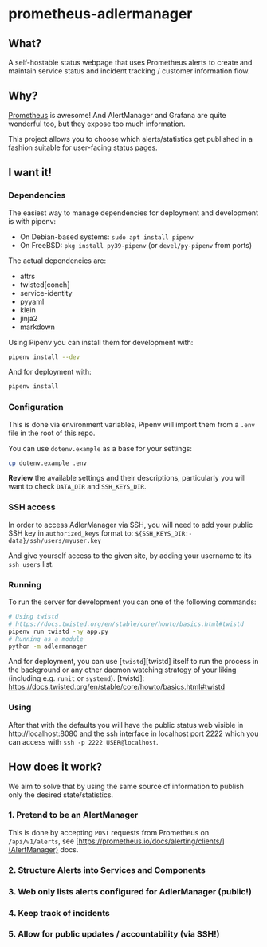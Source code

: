 # prometheus-adlermanager

## What?

A self-hostable status webpage that uses Prometheus alerts to create and
maintain service status and incident tracking / customer information flow.

## Why?

[Prometheus](https://prometheus.io) is awesome!
And AlertManager and Grafana are quite wonderful too, but they expose
too much information.

This project allows you to choose which alerts/statistics get published in
a fashion suitable for user-facing status pages.

## I want it!

### Dependencies

The easiest way to manage dependencies for deployment and development is with
pipenv:

- On Debian-based systems: `sudo apt install pipenv`
- On FreeBSD: `pkg install py39-pipenv` (or `devel/py-pipenv` from ports)

The actual dependencies are:

- attrs
- twisted[conch]
- service-identity
- pyyaml
- klein
- jinja2
- markdown

Using Pipenv you can install them for development with:

```sh
pipenv install --dev
```

And for deployment with:

```sh
pipenv install
```

### Configuration

This is done via environment variables, Pipenv will import them from a `.env`
file in the root of this repo.

You can use `dotenv.example` as a base for your settings:
```sh
cp dotenv.example .env
```

**Review** the available settings and their descriptions, particularly you will
want to check `DATA_DIR` and `SSH_KEYS_DIR`.

### SSH access

In order to access AdlerManager via SSH, you will need to add your public SSH
key in `authorized_keys` format to:
`${SSH_KEYS_DIR:-data}/ssh/users/myuser.key`

And give yourself access to the given site, by adding your username to its
`ssh_users` list.

### Running

To run the server for development you can one of the following commands:

```sh
# Using twistd
# https://docs.twisted.org/en/stable/core/howto/basics.html#twistd
pipenv run twistd -ny app.py
# Running as a module
python -m adlermanager
```

And for deployment, you can use [`twistd`][twistd] itself to run the process
in the background or any other daemon watching strategy of your liking
(including e.g. `runit` or `systemd`).
[twistd]: https://docs.twisted.org/en/stable/core/howto/basics.html#twistd

### Using

After that with the defaults you will have the public status web visible in
http://localhost:8080 and the ssh interface in localhost port 2222
which you can access with `ssh -p 2222 USER@localhost`.

## How does it work?

We aim to solve that by using the same source of information to publish
only the desired state/statistics.


### 1. Pretend to be an AlertManager

This is done by accepting `POST` requests from Prometheus on
`/api/v1/alerts`, see
[https://prometheus.io/docs/alerting/clients/](AlertManager) docs.

### 2. Structure Alerts into Services and Components

### 3. Web only lists alerts configured for AdlerManager (public!)

### 4. Keep track of incidents

### 5. Allow for public updates / accountability (via SSH!)
